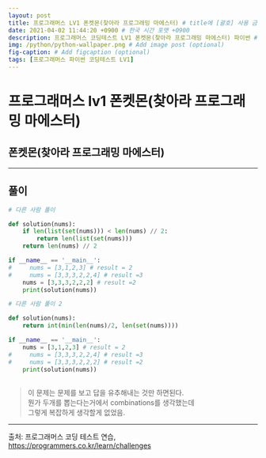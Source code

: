 ```yaml
---
layout: post
title: 프로그래머스 LV1 폰켓몬(찾아라 프로그래밍 마에스터) # title에 [괄호] 사용 금지
date: 2021-04-02 11:44:20 +0900 # 한국 시간 포맷 +0900
description: 프로그래머스 코딩테스트 LV1 폰켓몬(찾아라 프로그래밍 마에스터) 파이썬 # Add post description (optional)
img: /python/python-wallpaper.png # Add image post (optional)
fig-caption: # Add figcaption (optional)
tags: [프로그래머스 파이썬 코딩테스트 LV1]
---
```


# 프로그래머스 lv1 폰켓몬(찾아라 프로그래밍 마에스터)

## 폰켓몬(찾아라 프로그래밍 마에스터)

---

## 풀이

```python
# 다른 사람 풀이

def solution(nums):
    if len(list(set(nums))) < len(nums) // 2:
        return len(list(set(nums)))
    return len(nums) // 2

if __name__ == '__main__':
#     nums = [3,1,2,3] # result = 2
#     nums = [3,3,3,2,2,4] # result =3
    nums = [3,3,3,2,2,2] # result =2
    print(solution(nums))
```


```python
# 다른 사람 풀이 2

def solution(nums):
    return int(min(len(nums)/2, len(set(nums))))

if __name__ == '__main__':
    nums = [3,1,2,3] # result = 2
#     nums = [3,3,3,2,2,4] # result =3
#     nums = [3,3,3,2,2,2] # result =2
    print(solution(nums))
    
```

>이 문제는 문제를 보고 답을 유추해내는 것만 하면된다.<br> 
뭔가 두개를 뽑는다는거에서 combinations를 생각했는데 <br>
그렇게 복잡하게 생각할게 없었음.<br>

---
출처: 프로그래머스 코딩 테스트 연습, https://programmers.co.kr/learn/challenges